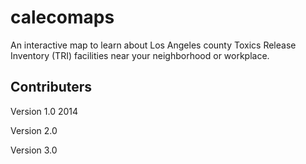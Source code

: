 # calecomaps
An interactive map to learn about Los Angeles county Toxics Release Inventory (TRI) facilities near your neighborhood or workplace. 

## Contributers

Version 1.0 2014

Version 2.0

Version 3.0

